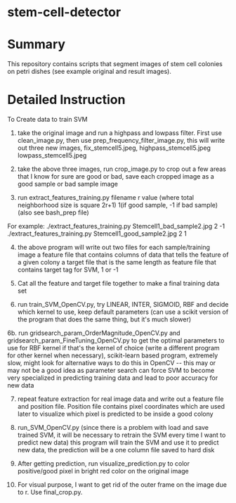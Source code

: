 stem-cell-detector
===========

# Summary

This repository contains scripts that segment images of stem cell colonies on petri dishes (see example original and result images).

# Detailed Instruction

To Create data to train SVM

1. take the original image and run a highpass and lowpass filter. First use clean_image.py, then use prep_frequency_filter_image.py, this will write out three new images, fix_stemcell5.jpeg,  highpass_stemcell5.jpeg  lowpass_stemcell5.jpeg


2. take the above three images, run crop_image.py to crop out a few areas that I know for sure are good or bad, save each cropped image as a good sample or bad sample image

3. run extract_features_training.py filename r value (where total neighborhood size is square 2r+1) 1(if good sample, -1 if bad sample) (also see bash_prep file)

For example:
 ./extract_features_training.py Stemcell1_bad_sample2.jpg 2 -1
 ./extract_features_training.py Stemcell1_good_sample2.jpg 2 1

4. the above program will write out two files for each sample/training image
a feature file that contains columns of data that tells the feature of a given colony
a target file that is the same length as feature file that contains target tag for SVM, 1 or -1

5. Cat all the feature and target file together to make a final training data set

6. run train_SVM_OpenCV.py, try LINEAR, INTER, SIGMOID, RBF and decide which kernel to use, keep default parameters
(can use a scikit version of the program that does the same thing, but it's much slower)

6b. run gridsearch_param_OrderMagnitude_OpenCV.py and gridsearch_param_FineTuning_OpenCV.py to get the optimal parameters to use for RBF kernel if that's the kernel of choice (write a different program for other kernel when necessary), scikit-learn based program, extremely slow, might look for alternative ways to do this in OpenCV -- this may or may not be a good idea as parameter search can force SVM to become very specialized in predicting training data and lead to poor accuracy for new data

7. repeat feature extraction for real image data and write out a feature file and position file. Position file contains pixel coordinates which are used later to visualize which pixel is predicted to be inside a good colony 

8. run_SVM_OpenCV.py (since there is a problem with load and save trained SVM, it will be necessary to retrain the SVM every time I want to predict new data) this program will train the SVM and use it to predict new data, the prediction will be a one column file saved to hard disk

9. After getting prediction, run visualize_prediction.py to color positive/good pixel in bright red color on the original image

10. For visual purpose, I want to get rid of the outer frame on the image due to r. Use final_crop.py.
